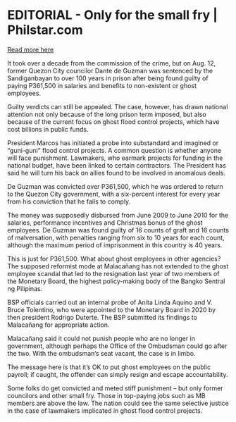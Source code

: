 # EDITORIAL - Only for the small fry | Philstar.com

[Read more here](https://www.philstar.com/opinion/2025/08/16/2465784/editorial-only-small-fry)

It took over a decade from the commission of the crime, but on Aug. 12, former Quezon City councilor Dante de Guzman was sentenced by the Sandiganbayan to over 100 years in prison after being found guilty of paying P361,500 in salaries and benefits to non-existent or ghost employees.

Guilty verdicts can still be appealed. The case, however, has drawn national attention not only because of the long prison term imposed, but also because of the current focus on ghost flood control projects, which have cost billions in public funds.

President Marcos has initiated a probe into substandard and imagined or “guni-guni” flood control projects. A common question is whether anyone will face punishment. Lawmakers, who earmark projects for funding in the national budget, have been linked to certain contractors. The President has said he will turn his back on allies found to be involved in anomalous deals.

De Guzman was convicted over P361,500, which he was ordered to return to the Quezon City government, with a six-percent interest for every year from his conviction that he fails to comply.

The money was supposedly disbursed from June 2009 to June 2010 for the salaries, performance incentives and Christmas bonus of the ghost employees. De Guzman was found guilty of 16 counts of graft and 16 counts of malversation, with penalties ranging from six to 10 years for each count, although the maximum period of imprisonment in this country is 40 years.

This is just for P361,500. What about ghost employees in other agencies? The supposed reformist mode at Malacañang has not extended to the ghost employee scandal that led to the resignation last year of two members of the Monetary Board, the highest policy-making body of the Bangko Sentral ng Pilipinas.

BSP officials carried out an internal probe of Anita Linda Aquino and V. Bruce Tolentino, who were appointed to the Monetary Board in 2020 by then president Rodrigo Duterte. The BSP submitted its findings to Malacañang for appropriate action.

Malacañang said it could not punish people who are no longer in government, although perhaps the Office of the Ombudsman could go after the two. With the ombudsman’s seat vacant, the case is in limbo.

The message here is that it’s OK to put ghost employees on the public payroll; if caught, the offender can simply resign and escape accountability.

Some folks do get convicted and meted stiff punishment – but only former councilors and other small fry. Those in top-paying jobs such as MB members are above the law. The nation could see the same selective justice in the case of lawmakers implicated in ghost flood control projects.